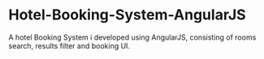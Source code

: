 # Hotel-Booking-System-AngularJS
A hotel Booking System i developed using AngularJS, consisting of rooms search, results filter and booking UI.
